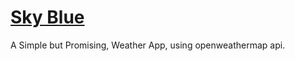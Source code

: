 # [Sky Blue](https://skyblue1808.netlify.app)
A Simple but Promising, Weather App, using openweathermap api.
